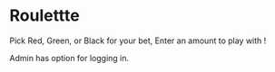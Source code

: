 # Roulettte



Pick Red, Green, or Black for your bet, Enter an amount to play with ! 

Admin has option for logging in.
